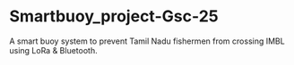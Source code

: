 # Smartbuoy_project-Gsc-25
A smart buoy system to prevent Tamil Nadu fishermen from crossing IMBL using LoRa &amp; Bluetooth.
